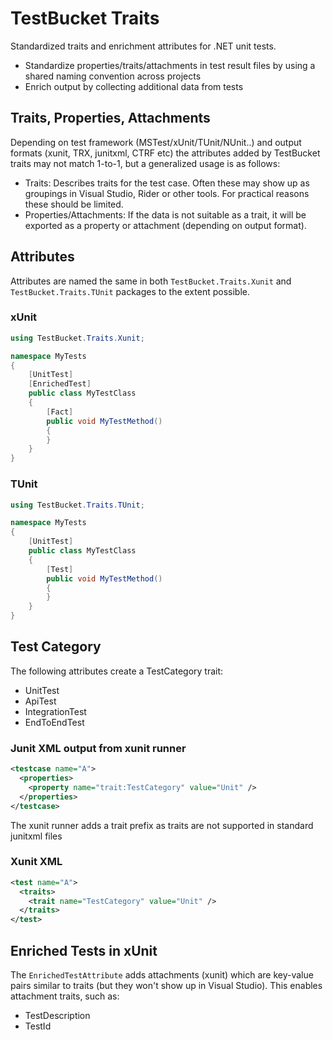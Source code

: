 
# TestBucket Traits

Standardized traits and enrichment attributes for .NET unit tests.

- Standardize properties/traits/attachments in test result files by using a shared naming convention across projects
- Enrich output by collecting additional data from tests

## Traits, Properties, Attachments

Depending on test framework (MSTest/xUnit/TUnit/NUnit..) and output formats (xunit, TRX, junitxml, CTRF etc) the attributes added by TestBucket traits may not match 1-to-1, but a generalized usage is as follows:

- Traits: Describes traits for the test case. Often these may show up as groupings in Visual Studio, Rider or other tools. For practical reasons these should be limited.
- Properties/Attachments: If the data is not suitable as a trait, it will be exported as a property or attachment (depending on output format).

## Attributes

Attributes are named the same in both ```TestBucket.Traits.Xunit``` and ```TestBucket.Traits.TUnit``` packages to the extent possible.

### xUnit

```csharp
using TestBucket.Traits.Xunit;

namespace MyTests 
{
    [UnitTest]
    [EnrichedTest]
    public class MyTestClass
    {
        [Fact]
        public void MyTestMethod()
        {
        }
    }
}
```

### TUnit

```csharp
using TestBucket.Traits.TUnit;

namespace MyTests 
{
    [UnitTest]
    public class MyTestClass
    {
        [Test]
        public void MyTestMethod()
        {
        }
    }
}
```

## Test Category

The following attributes create a TestCategory trait:
- UnitTest
- ApiTest
- IntegrationTest
- EndToEndTest

### Junit XML output from xunit runner

```xml
<testcase name="A">
  <properties>
    <property name="trait:TestCategory" value="Unit" />
  </properties>
</testcase>
```

The xunit runner adds a trait prefix as traits are not supported in standard junitxml files

### Xunit XML

```xml
<test name="A">
  <traits>
    <trait name="TestCategory" value="Unit" />
  </traits>
</test>
```

## Enriched Tests in xUnit

The ```EnrichedTestAttribute``` adds attachments (xunit) which are key-value pairs similar to traits (but they won't show up in Visual Studio).
This enables attachment traits, such as:
- TestDescription
- TestId


